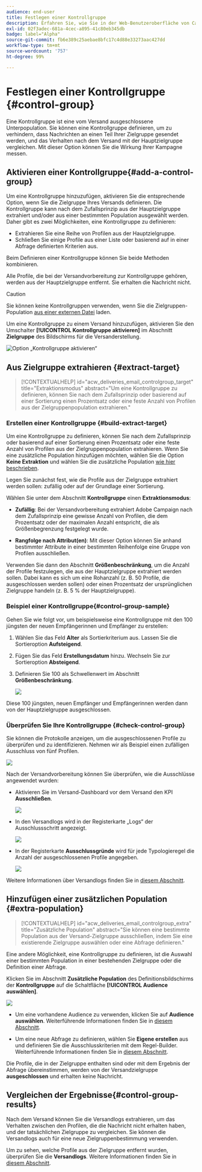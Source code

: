 ```yaml
---
audience: end-user
title: Festlegen einer Kontrollgruppe
description: Erfahren Sie, wie Sie in der Web-Benutzeroberfläche von Campaign eine Kontrollgruppe für Ihre Nachrichten einrichten.
exl-id: 02f3adec-681a-4cec-a895-41c80eb345db
badge: label="Alpha"
source-git-commit: fb6e389c25aebae8bfc17c4d88e33273aac427dd
workflow-type: tm+mt
source-wordcount: '757'
ht-degree: 99%

---
```


# Festlegen einer Kontrollgruppe {#control-group}

Eine Kontrollgruppe ist eine vom Versand ausgeschlossene Unterpopulation. Sie können eine Kontrollgruppe definieren, um zu verhindern, dass Nachrichten an einen Teil Ihrer Zielgruppe gesendet werden, und das Verhalten nach dem Versand mit der Hauptzielgruppe vergleichen. Mit dieser Option können Sie die Wirkung Ihrer Kampagne messen.

## Aktivieren einer Kontrollgruppe{#add-a-control-group}

Um eine Kontrollgruppe hinzuzufügen, aktivieren Sie die entsprechende Option, wenn Sie die Zielgruppe Ihres Versands definieren. Die Kontrollgruppe kann nach dem Zufallsprinzip aus der Hauptzielgruppe extrahiert und/oder aus einer bestimmten Population ausgewählt werden. Daher gibt es zwei Möglichkeiten, eine Kontrollgruppe zu definieren:

* Extrahieren Sie eine Reihe von Profilen aus der Hauptzielgruppe.
* Schließen Sie einige Profile aus einer Liste oder basierend auf in einer Abfrage definierten Kriterien aus.

Beim Definieren einer Kontrollgruppe können Sie beide Methoden kombinieren.

Alle Profile, die bei der Versandvorbereitung zur Kontrollgruppe gehören, werden aus der Hauptzielgruppe entfernt. Sie erhalten die Nachricht nicht.

>[!CAUTION]
>
>Sie können keine Kontrollgruppen verwenden, wenn Sie die Zielgruppen-Population [aus einer externen Datei](file-audience.md) laden.

Um eine Kontrollgruppe zu einem Versand hinzuzufügen, aktivieren Sie den Umschalter **[!UICONTROL Kontrollgruppe aktivieren]** im Abschnitt **Zielgruppe** des Bildschirms für die Versanderstellung.

![Option „Kontrollgruppe aktivieren“](assets/control-group1.png)


## Aus Zielgruppe extrahieren {#extract-target}

>[!CONTEXTUALHELP]
>id="acw_deliveries_email_controlgroup_target"
>title="Extraktionsmodus"
>abstract="Um eine Kontrollgruppe zu definieren, können Sie nach dem Zufallsprinzip oder basierend auf einer Sortierung einen Prozentsatz oder eine feste Anzahl von Profilen aus der Zielgruppenpopulation extrahieren."


### Erstellen einer Kontrollgruppe {#build-extract-target}

Um eine Kontrollgruppe zu definieren, können Sie nach dem Zufallsprinzip oder basierend auf einer Sortierung einen Prozentsatz oder eine feste Anzahl von Profilen aus der Zielgruppenpopulation extrahieren. Wenn Sie eine zusätzliche Population hinzufügen möchten, wählen Sie die Option **Keine Extraktion** und wählen Sie die zusätzliche Population [wie hier beschrieben](#extra-population).

Legen Sie zunächst fest, wie die Profile aus der Zielgruppe extrahiert werden sollen: zufällig oder auf der Grundlage einer Sortierung.

Wählen Sie unter dem Abschnitt **Kontrollgruppe** einen **Extraktionsmodus**:

* **Zufällig**: Bei der Versandvorbereitung extrahiert Adobe Campaign nach dem Zufallsprinzip eine gewisse Anzahl von Profilen, die dem Prozentsatz oder der maximalen Anzahl entspricht, die als Größenbegrenzung festgelegt wurde.

* **Rangfolge nach Attribut(en)**: Mit dieser Option können Sie anhand bestimmter Attribute in einer bestimmten Reihenfolge eine Gruppe von Profilen ausschließen.


Verwenden Sie dann den Abschnitt **Größenbeschränkung**, um die Anzahl der Profile festzulegen, die aus der Hauptzielgruppe extrahiert werden sollen. Dabei kann es sich um eine Rohanzahl (z. B. 50 Profile, die ausgeschlossen werden sollen) oder einen Prozentsatz der ursprünglichen Zielgruppe handeln (z. B. 5 % der Hauptzielgruppe).


### Beispiel einer Kontrollgruppe{#control-group-sample}

Gehen Sie wie folgt vor, um beispielsweise eine Kontrollgruppe mit den 100 jüngsten der neuen Empfängerinnen und Empfänger zu erstellen:

1. Wählen Sie das Feld **Alter** als Sortierkriterium aus. Lassen Sie die Sortieroption **Aufsteigend**.
1. Fügen Sie das Feld **Erstellungsdatum** hinzu. Wechseln Sie zur Sortieroption **Absteigend**.
1. Definieren Sie 100 als Schwellenwert im Abschnitt **Größenbeschränkung**.

   ![](assets/control-group2.png)

Diese 100 jüngsten, neuen Empfänger und Empfängerinnen werden dann von der Hauptzielgruppe ausgeschlossen.

### Überprüfen Sie Ihre Kontrollgruppe {#check-control-group}

Sie können die Protokolle anzeigen, um die ausgeschlossenen Profile zu überprüfen und zu identifizieren. Nehmen wir als Beispiel einen zufälligen Ausschluss von fünf Profilen.

![](assets/control-group4.png)

Nach der Versandvorbereitung können Sie überprüfen, wie die Ausschlüsse angewendet wurden:

* Aktivieren Sie im Versand-Dashboard vor dem Versand den KPI **Ausschließen**.

  ![](assets/control-group5.png)

* In den Versandlogs wird in der Registerkarte „Logs“ der Ausschlussschritt angezeigt.

  ![](assets/control-group-sample-logs.png)
<!--

 * The **Exclusion logs** tab displays each profile and the related exclusion **Reason**.

    ![](assets/control-group6.png)
-->

* In der Registerkarte **Ausschlussgründe** wird für jede Typologieregel die Anzahl der ausgeschlossenen Profile angegeben.

  ![](assets/control-group7.png)

Weitere Informationen über Versandlogs finden Sie in [diesem Abschnitt](../monitor/delivery-logs.md).

## Hinzufügen einer zusätzlichen Population {#extra-population}

>[!CONTEXTUALHELP]
>id="acw_deliveries_email_controlgroup_extra"
>title="Zusätzliche Population"
>abstract="Sie können eine bestimmte Population aus der Versand-Zielgruppe ausschließen, indem Sie eine existierende Zielgruppe auswählen oder eine Abfrage definieren."

Eine andere Möglichkeit, eine Kontrollgruppe zu definieren, ist die Auswahl einer bestimmten Population in einer bestehenden Zielgruppe oder die Definition einer Abfrage.

Klicken Sie im Abschnitt **Zusätzliche Population** des Definitionsbildschirms der **Kontrollgruppe** auf die Schaltfläche **[!UICONTROL Audience auswählen]**.

![](assets/control-group3.png)

* Um eine vorhandene Audience zu verwenden, klicken Sie auf **Audience auswählen**. Weiterführende Informationen finden Sie in [diesem Abschnitt](add-audience.md).

* Um eine neue Abfrage zu definieren, wählen Sie **Eigene erstellen** aus und definieren Sie die Ausschlusskriterien mit dem Regel-Builder. Weiterführende Informationen finden Sie in [diesem Abschnitt](segment-builder.md).

Die Profile, die in der Zielgruppe enthalten sind oder mit dem Ergebnis der Abfrage übereinstimmen, werden von der Versandzielgruppe **ausgeschlossen** und erhalten keine Nachricht.

## Vergleichen der Ergebnisse{#control-group-results}

Nach dem Versand können Sie die Versandlogs extrahieren, um das Verhalten zwischen den Profilen, die die Nachricht nicht erhalten haben, und der tatsächlichen Zielgruppe zu vergleichen. Sie können die Versandlogs auch für eine neue Zielgruppenbestimmung verwenden.

Um zu sehen, welche Profile aus der Zielgruppe entfernt wurden, überprüfen Sie die **Versandlogs**. Weitere Informationen finden Sie in [diesem Abschnitt](#check-control-group).


